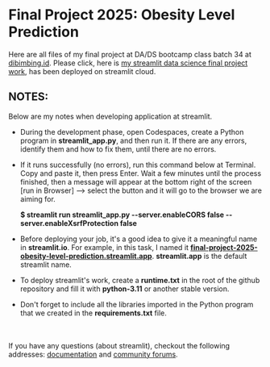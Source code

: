 # Final Project 2025: Obesity Level Prediction
Here are all files of my final project at DA/DS bootcamp class batch 34 at [dibimbing.id](https://dibimbing.id/).
Please click, here is [my streamlit data science final project work](https://final-project-2025-obesity-level-prediction.streamlit.app/), has been deployed on streamlit cloud.

## NOTES:
Below are my notes when developing application at streamlit.
- During the development phase, open Codespaces, create a Python program in **streamlit_app.py**, and then run it. If there are any errors, identify them and how to fix them, until there are no errors.

- If it runs successfully (no errors), run this command below at Terminal. Copy and paste it, then press Enter. Wait a few minutes until the process finished, then a message will appear at the bottom right of the screen [run in Browser] --> select the button and it will go to the browser we are aiming for.

  **$ streamlit run streamlit_app.py --server.enableCORS false --server.enableXsrfProtection false**

- Before deploying your job, it's a good idea to give it a meaningful name in **streamlit.io**. For example, in this task, I named it **[final-project-2025-obesity-level-prediction.streamlit.app](https://final-project-2025-obesity-level-prediction.streamlit.app/)**. **streamlit.app** is the default streamlit name.

- To deploy streamlit's work, create a **runtime.txt** in the root of the github repository and fill it with **python-3.11** or another stable version.

- Don't forget to include all the libraries imported in the Python program that we created in the **requirements.txt** file.

<br><br>
If you have any questions (about streamlit), checkout the following addresses: [documentation](https://docs.streamlit.io) and [community
forums](https://discuss.streamlit.io).
